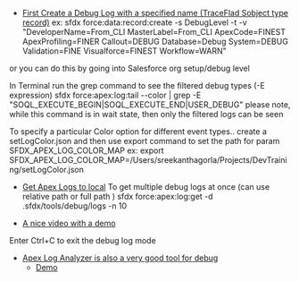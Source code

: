 - [First Create a Debug Log with a specified name (TraceFlad Sobject type record)](https://developer.salesforce.com/docs/atlas.en-us.sfdx_cli_reference.meta/sfdx_cli_reference/cli_reference_force_data.htm#cli_reference_force_data_record_create)
ex: 
sfdx force:data:record:create -s DebugLevel -t -v "DeveloperName=From_CLI MasterLabel=From_CLI ApexCode=FINEST ApexProfiling=FINER Callout=DEBUG Database=Debug System=DEBUG Validation=FINE Visualforce=FINEST Workflow=WARN"

or you can do this by going into Salesforce org setup/debug level 

In Terminal run the grep command to see the filtered debug types (-E expression)
sfdx force:apex:log:tail --color | grep -E "SOQL_EXECUTE_BEGIN|SOQL_EXECUTE_END|USER_DEBUG"
please note, while this command is in wait state, then only the filtered logs can be seen 

To specify a particular Color option for different event types.. create a setLogColor.json and then use export command to set the path for param
SFDX_APEX_LOG_COLOR_MAP
ex: export SFDX_APEX_LOG_COLOR_MAP=/Users/sreekanthagorla/Projects/DevTraining/setLogColor.json

- [Get Apex Logs to local](https://developer.salesforce.com/docs/atlas.en-us.sfdx_cli_reference.meta/sfdx_cli_reference/cli_reference_force_apex.htm#cli_reference_force_apex_log_get)
To get multiple debug logs at once (can use relative path or full path )
sfdx force:apex:log:get -d .sfdx/tools/debug/logs -n 10

- [A nice video with a demo](https://www.youtube.com/watch?v=g7Rcj04c0qI&ab_channel=SalesforceDevelopers)

Enter Ctrl+C to exit the debug log mode 

- [Apex Log Analyzer is also a very good tool for debug](https://financialforcedev.github.io/debug-log-analyzer/)
    - [Demo](https://www.youtube.com/watch?v=akL1aEa3lw8)